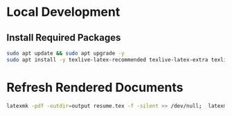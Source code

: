# Local Development

## Install Required Packages
```bash
sudo apt update && sudo apt upgrade -y
sudo apt install -y texlive-latex-recommended texlive-latex-extra texlive-fonts-recommended latexmk
```

# Refresh Rendered Documents
```bash
latexmk -pdf -outdir=output resume.tex -f -silent >> /dev/null;  latexmk -pdf -outdir=output cv.tex -f -silent >> /dev/null; rm output/*.{aux,fdb*,fls,log,out}
 ```